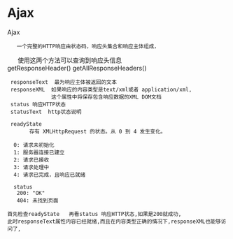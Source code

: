 # Ajax
Ajax
   
       一个完整的HTTP响应由状态码，响应头集合和响应主体组成，
        
       使用这两个方法可以查询到响应头信息	 
       getResponseHeader()
       getAllResponseHeaders()
	
	
     responseText  最为响应主体被返回的文本
     responseXML  如果响应的内容类型是text/xml或者 application/xml,
                  这个属性中将保存包含响应数据的XML DOM文档                      
     status 响应HTTP状态
     statusText  http状态说明
    
     readyState	
		   存有 XMLHttpRequest 的状态。从 0 到 4 发生变化。
		
      0: 请求未初始化
      1: 服务器连接已建立
      2: 请求已接收
      3: 请求处理中
      4: 请求已完成，且响应已就绪

      status	
       200: "OK"
       404: 未找到页面
     
    首先检查readyState   再看status 响应HTTP状态,如果是200就成功,
    此时responseText属性内容已经就绪,而且在内容类型正确的情况下,responseXML也能够访问了,
     
    







